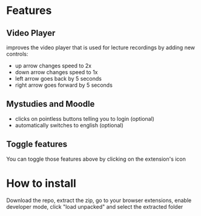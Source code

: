 # Features

## Video Player
improves the video player that is used for lecture recordings by adding new controls:

- up arrow changes speed to 2x
- down arrow changes speed to 1x
- left arrow goes back by 5 seconds
- right arrow goes forward by 5 seconds

## Mystudies and Moodle
- clicks on pointless buttons telling you to login (optional)
- automatically switches to english (optional)

## Toggle features
You can toggle those features above by clicking on the extension's icon



# How to install
Download the repo, extract the zip, go to your browser extensions, enable developer mode, click "load unpacked" and select the extracted folder